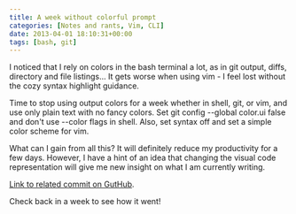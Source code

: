 ```yaml
---
title: A week without colorful prompt
categories: [Notes and rants, Vim, CLI]
date: 2013-04-01 18:10:31+00:00
tags: [bash, git]
---
```


I noticed that I rely on colors in the bash terminal a lot, as in git output,
diffs, directory and file listings... It gets worse when using vim - I feel
lost without the cozy syntax highlight guidance.

Time to stop using output colors for a week whether in shell, git, or vim, and
use only plain text with no fancy colors. Set git config --global color.ui
false and don't use --color flags in shell. Also, set syntax off and set a
simple color scheme for vim.

What can I gain from all this? It will definitely reduce my productivity for a
few days. However, I have a hint of an idea that changing the visual code
representation will give me new insight on what I am currently writing.

[Link to related commit on GutHub](https://github.com/ruslanosipov/dotfiles/commit/b2b592e4f5b4b2f5bb962651a03f9d83b3ab53b7).

Check back in a week to see how it went!
